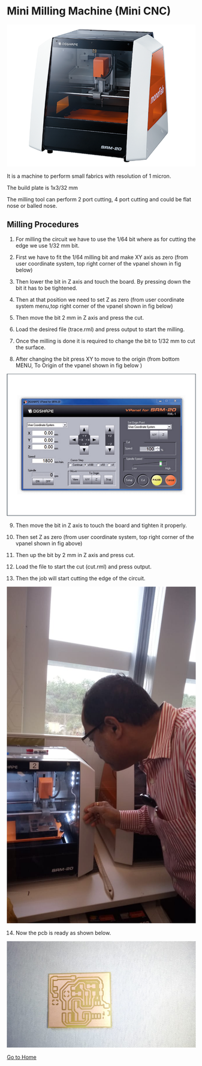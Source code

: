 # Mini Milling Machine (Mini CNC)

![monofab](img/SRM-20.png)

It is a machine to perform small fabrics with resolution of 1 micron.

The build plate is 1x3/32 mm 

The milling tool can perform 2 port cutting, 4 port cutting and could be flat nose or balled nose.

## Milling Procedures

1. For milling the circuit we have to use the 1/64 bit where as for cutting the edge we use 1/32 mm bit.

2. First we have to fit the 1/64 milling bit and make XY axis as zero (from user coordinate system, top right corner of the vpanel shown in fig below)

3. Then lower the bit in Z axis and touch the board. By pressing down the bit it has to be tightened.

4. Then at that position we need to set Z as zero (from user coordinate system menu,top right corner of the vpanel shown in fig below)

5. Then move the bit 2 mm in Z axis and press the cut.

6. Load the desired file (trace.rml) and press output to start the milling.

7. Once the milling is done it is required to change the bit to 1/32 mm to cut the surface.

8. After changing the bit press XY to move to the origin (from bottom MENU, To Origin of the vpanel shown in fig below )


![menu-srm20](img/vpanel-srm20.png)


9. Then move the bit in Z axis to touch the board and tighten it properly.

10. Then set Z as zero (from user coordinate system, top right corner of the vpanel shown in fig above)

11. Then up the bit by 2 mm in Z axis and press cut.

12. Load the file to start the cut (cut.rml) and press output.

13. Then the job will start cutting the edge of the circuit.



![pcb1](img/pcb-milling.jpeg)


14. Now the pcb is ready as shown below.



![pcb](img/pcb.jpeg)


[Go to Home](readme.md)